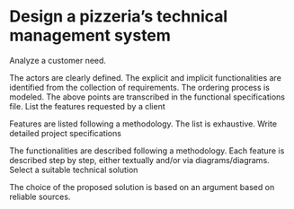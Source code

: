 # Design a pizzeria’s technical management system

Analyze a customer need.

The actors are clearly defined.
The explicit and implicit functionalities are identified from the collection of requirements.
The ordering process is modeled.
The above points are transcribed in the functional specifications file.
List the features requested by a client

Features are listed following a methodology.
The list is exhaustive.
Write detailed project specifications

The functionalities are described following a methodology.
Each feature is described step by step, either textually and/or via diagrams/diagrams.
Select a suitable technical solution

The choice of the proposed solution is based on an argument based on reliable sources.
